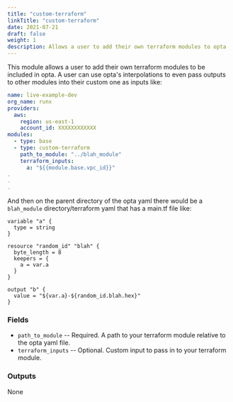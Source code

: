 ```yaml
---
title: "custom-terraform"
linkTitle: "custom-terraform"
date: 2021-07-21
draft: false
weight: 1
description: Allows a user to add their own terraform modules to opta
---
```


This module allows a user to add their own terraform modules to be included in opta. A user can use opta's interpolations
to even pass outputs to other modules into their custom one as inputs like:

```yaml
name: live-example-dev
org_name: runx
providers:
  aws:
    region: us-east-1
    account_id: XXXXXXXXXXXX
modules:
  - type: base
  - type: custom-terraform
    path_to_module: "../blah_module"
    terraform_inputs:
      a: "${{module.base.vpc_id}}"
.
.
.
```

And then on the parent directory of the opta yaml there would be a `blah_module` directory/terraform yaml that has a main.tf
file like:
```hcl
variable "a" {
  type = string
}

resource "random_id" "blah" {
  byte_length = 8
  keepers = {
    a = var.a
  }
}

output "b" {
  value = "${var.a}-${random_id.blah.hex}"
}
```
### Fields

- `path_to_module` -- Required. A path to your terraform module relative to the opta yaml file.
- `terraform_inputs` -- Optional. Custom input to pass in to your terraform module.

### Outputs
None

